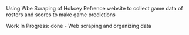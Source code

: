 Using Wbe Scraping of Hokcey Refrence website to collect game data of rosters and scores to make game predictions

Work In Progress: done - Web scraping and organizing data
